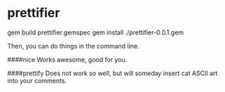 prettifier
==========

gem build prettifier.gemspec
gem install ./prettifier-0.0.1.gem

Then, you can do things in the command line. 

####nice 
Works awesome, good for you.

####prettify
Does not work so well, but will someday insert cat ASCII art into your comments.